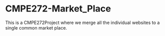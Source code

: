 # CMPE272-Market_Place

This is a CMPE272Project where we merge all the individual websites to a single common market place.
